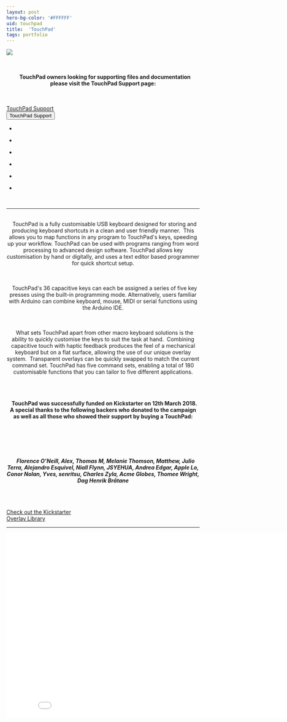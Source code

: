 ```yaml
---
layout: post
hero-bg-color: '#FFFFFF'
uid: touchpad
title:  'TouchPad'
tags: portfolio
---
```


<a href="{{ site.url }}/images/portfolio/touchpad/IMG_2202.jpg">
<img src = "{{ site.url }}/images/portfolio/touchpad/IMG_2202.jpg">
</a>


<div class="sqs-html-content">
 <p class="" style="text-align:center;white-space:pre-wrap;">
  <strong>
   TouchPad owners looking for supporting files and documentation please visit the TouchPad Support page:
  </strong>
 </p>
</div>


<div class="sqs-block-button-container sqs-block-button-container--center" data-alignment="center" data-animation-role="button" data-button-size="small" data-button-type="tertiary">
 <a class="sqs-block-button-element--small sqs-button-element--tertiary sqs-block-button-element" href="/touchpad-support">
  TouchPad Support
 </a>
</div>

<button type="button" href="/touchpad-support">
TouchPad Support
</button>


<ul class="projects clearfix">
  <li>
    <div class="project" style='background-image: url(/images/portfolio/touchpad/IMG_2184.jpg)'>
      <a class="cover" href="{{ site.url }}/images/portfolio/touchpad/IMG_2184.jpg"></a>
    </div>
  </li>
  <li>
    <div class="project" style='background-image: url(/images/portfolio/touchpad/IMG_2208.jpg)'>
      <a class="cover" href="{{ site.url }}/images/portfolio/touchpad/IMG_2208.jpg"></a>
    </div>
  </li>
  <li>
    <div class="project" style='background-image: url(/images/portfolio/touchpad/IMG_2202.jpg)'>
      <a class="cover" href="{{ site.url }}/images/portfolio/touchpad/IMG_2202.jpg"></a>
    </div>
  </li>
  <li>
    <div class="project" style='background-image: url(/images/portfolio/touchpad/IMG_2183.jpg)'>
      <a class="cover" href="{{ site.url }}/images/portfolio/touchpad/IMG_2183.jpg"></a>
    </div>
  </li>
  <li>
    <div class="project" style='background-image: url(/images/portfolio/touchpad/IMG_2187.jpg)'>
      <a class="cover" href="{{ site.url }}/images/portfolio/touchpad/IMG_2187.jpg"></a>
    </div>
  </li>
  <li>
    <div class="project" style='background-image: url(/images/portfolio/touchpad/IMG_2190.jpg)'>
      <a class="cover" href="{{ site.url }}/images/portfolio/touchpad/IMG_2190.jpg"></a>
    </div>
  </li>
</ul>
<br>


<hr>

<div class="sqs-html-content">
 <p class="" style="text-align:center;white-space:pre-wrap;">
  TouchPad is a fully customisable USB keyboard designed for storing and producing keyboard shortcuts in a clean and user friendly manner.  This allows you to map functions in any program to TouchPad's keys, speeding up your workflow. TouchPad can be used with programs ranging from word processing to advanced design software. TouchPad allows key customisation by hand or digitally, and uses a text editor based programmer for quick shortcut setup.
 </p>
 <p class="" style="text-align:center;white-space:pre-wrap;">
  TouchPad's 36 capacitive keys can each be assigned a series of five key presses using the built-in programming mode. Alternatively, users familiar with Arduino can combine keyboard, mouse, MIDI or serial functions using the Arduino IDE.
 </p>
 <p class="" style="text-align:center;white-space:pre-wrap;">
  What sets TouchPad apart from other macro keyboard solutions is the ability to quickly customise the keys to suit the task at hand.  Combining capacitive touch with haptic feedback produces the feel of a mechanical keyboard but on a flat surface, allowing the use of our unique overlay system.  Transparent overlays can be quickly swapped to match the current command set. TouchPad has five command sets, enabling a total of 180 customisable functions that you can tailor to five different applications.
 </p>
 <p class="" style="text-align:center;white-space:pre-wrap;">
  <strong>
   TouchPad was successfully funded on Kickstarter on 12th March 2018.  A special thanks to the following backers who donated to the campaign as well as all those who showed their support by buying a TouchPad:
  </strong>
 </p>
 <p class="" style="text-align:center;white-space:pre-wrap;">
  <strong>
   <em>
    Florence O’Neill, Alex, Thomas M, Melanie Thomson, Matthew, Julio Terra, Alejandro Esquivel, Niall Flynn, JSYEHUA, Andrea Edgar, Apple Lo, Conor Nolan, Yves, senritsu, Charles Zyla, Acme Globes, Thomee Wright, Dag Henrik Bråtane
   </em>
  </strong>
 </p>
</div>


<div class="sqs-block-button-container sqs-block-button-container--center" data-alignment="center" data-animation-role="button" data-button-size="small" data-button-type="tertiary">
 <a class="sqs-block-button-element--small sqs-button-element--tertiary sqs-block-button-element" href="https://www.kickstarter.com/projects/fourboards/touchpad-the-arduino-compatible-customisable-keybo" target="_blank">
  Check out the Kickstarter
 </a>
</div>


<div class="sqs-block-button-container sqs-block-button-container--center" data-alignment="center" data-animation-role="button" data-button-size="small" data-button-type="tertiary">
 <a class="sqs-block-button-element--small sqs-button-element--tertiary sqs-block-button-element" href="/overlay-library">
  Overlay Library
 </a>
</div>


<hr>

<iframe src="//www.youtube.com/embed/SIY0Yxg58hU?wmode=opaque&enablejsapi=1" height="480" width="854" scrolling="no" frameborder="0" allowfullscreen=""><br/></iframe>

